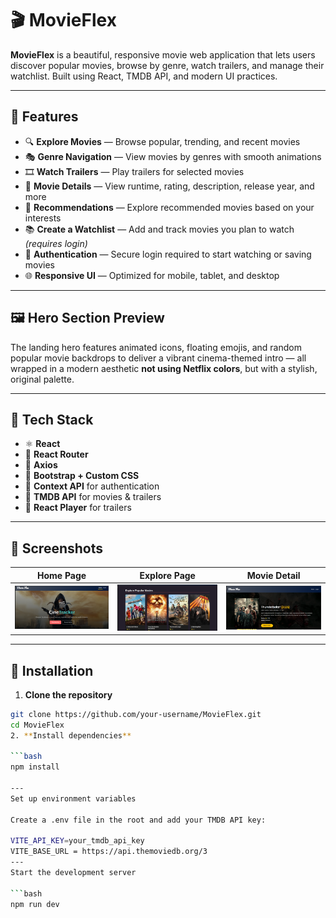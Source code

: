 # 🎬 MovieFlex

**MovieFlex** is a beautiful, responsive movie web application that lets users discover popular movies, browse by genre, watch trailers, and manage their watchlist. Built using React, TMDB API, and modern UI practices.

---

## 🚀 Features

- 🔍 **Explore Movies** — Browse popular, trending, and recent movies
- 🎭 **Genre Navigation** — View movies by genres with smooth animations
- 🎞️ **Watch Trailers** — Play trailers for selected movies
- 💬 **Movie Details** — View runtime, rating, description, release year, and more
- 🧠 **Recommendations** — Explore recommended movies based on your interests
- 📚 **Create a Watchlist** — Add and track movies you plan to watch *(requires login)*
- 🔐 **Authentication** — Secure login required to start watching or saving movies
- 🌐 **Responsive UI** — Optimized for mobile, tablet, and desktop

---

## 🖼️ Hero Section Preview

The landing hero features animated icons, floating emojis, and random popular movie backdrops to deliver a vibrant cinema-themed intro — all wrapped in a modern aesthetic **not using Netflix colors**, but with a stylish, original palette.

---

## 🧪 Tech Stack

- ⚛️ **React**
- 🧰 **React Router**
- 🧪 **Axios**
- 💅 **Bootstrap + Custom CSS**
- 🔐 **Context API** for authentication
- 🎥 **TMDB API** for movies & trailers
- 🧠 **React Player** for trailers

---

## 📸 Screenshots

| Home Page | Explore Page | Movie Detail |
|----------|--------------|--------------|
| ![Home](screenshots/home.png) | ![Explore](screenshots/explorepopular.png) | ![Movie Detail](screenshots/singlemovie.png) | ![Popular](screenshots/popular.png) | ![Genre Search](screenshots/genre.png) | ![Action genre](screenshots/action.png) | ![Top Rated](screenshots/toprated.png) | 

---

## 🔧 Installation

1. **Clone the repository**

```bash
git clone https://github.com/your-username/MovieFlex.git
cd MovieFlex
2. **Install dependencies**

```bash
npm install

---
Set up environment variables

Create a .env file in the root and add your TMDB API key:

VITE_API_KEY=your_tmdb_api_key
VITE_BASE_URL = https://api.themoviedb.org/3
---
Start the development server

```bash
npm run dev
